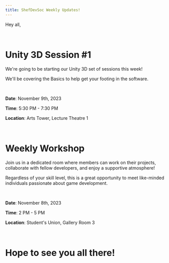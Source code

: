 ```yaml
---
title: ShefDevSoc Weekly Updates!
---
```


Hey all,

&nbsp;

# Unity 3D Session #1
We're going to be starting our Unity 3D set of sessions this week!

We'll be covering the Basics to help get your footing in the software.

&nbsp;

**Date**: November 9th, 2023 

**Time**: 5:30 PM - 7:30 PM 

**Location**: Arts Tower, Lecture Theatre 1

&nbsp;
&nbsp;

# Weekly Workshop
Join us in a dedicated room where members can work on their projects, collaborate with fellow developers, and enjoy a supportive atmosphere!


Regardless of your skill level, this is a great opportunity to meet like-minded individuals passionate about game development.

&nbsp;

**Date**: November 8th, 2023

**Time**: 2 PM - 5 PM

**Location**: Student's Union, Gallery Room 3

&nbsp;

# Hope to see you all there!
